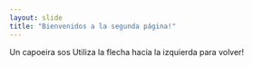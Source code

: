 ```yaml
---
layout: slide
title: "Bienvenidos a la segunda página!"
---
```

Un capoeira sos
Utiliza la flecha hacia la izquierda para volver!
